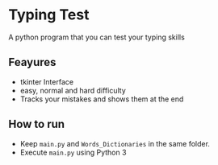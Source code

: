# Typing Test 
A python program that you can test your typing skills

## Feayures
- tkinter Interface
- easy, normal and hard difficulty
- Tracks your mistakes and shows them at the end

## How to run
- Keep `main.py` and `Words_Dictionaries` in the same folder.  
- Execute `main.py` using Python 3
